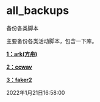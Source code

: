 # all_backups
备份各类脚本

主要备份各类活动脚本，包含一下库。

[**1：ark(方舟)**](https://github.com/NNNNolan/Ark)

**[2：ccwav](https://github.com/ccwav/QLScript2)**

**[3：faker2](https://github.com/shufflewzc/faker2)**



2022年1月21日16:58:00
